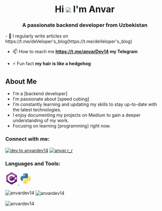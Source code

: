 <h1 align="center">Hi <img src="https://media3.giphy.com/media/v1.Y2lkPTc5MGI3NjExZzhueHo4czVlNGpiZm0xZXhwcXZuZnVsZ3k2ODg1bXVtZTZoOWg0NCZlcD12MV9pbnRlcm5hbF9naWZfYnlfaWQmY3Q9cw/gM5qFksULw54NMWyry/giphy.webp" width="50px"> I'm Anvar</h1>
<h3 align="center">A passionate backend developer from Uzbekistan</h3>
- 📝 I regularly write articles on https://t.me/deVeloper's_blog(https://t.me/deVeloper's_blog)

- 📫 How to reach me **https://t.me/anvarDev14 my Telegram**

- ⚡ Fun fact **my hair is like a hedgehog**

<div id="bio">
  <h2>About Me</h2>
  <ul>
    <li>I'm a [backend developer] </li>
    <li>I'm passionate about [speed cubing]</li>
    <li>I'm constantly learning and updating my skills to stay up-to-date with the latest technologies.</li> 
    <li>I enjoy documenting my projects on Medium to gain a deeper understanding of my work.</li>
    <li>Focusing on learning [programming] right now.</li>
  </ul>
</div>

<h3 align="left">Connect with me:</h3>
<p align="left">
<a href="https://dev.to/dev.to anvardev14" target="blank"><img align="center" src="https://raw.githubusercontent.com/rahuldkjain/github-profile-readme-generator/master/src/images/icons/Social/devto.svg" alt="dev.to anvardev14" height="30" width="40" /></a>
<a href="https://instagram.com/anvar.r_r" target="blank"><img align="center" src="https://raw.githubusercontent.com/rahuldkjain/github-profile-readme-generator/master/src/images/icons/Social/instagram.svg" alt="anvar.r_r" height="30" width="40" /></a>
</p>

<h3 align="left">Languages and Tools:</h3>
<p align="left"> <a href="https://www.w3schools.com/cs/" target="_blank" rel="noreferrer"> <img src="https://raw.githubusercontent.com/devicons/devicon/master/icons/csharp/csharp-original.svg" alt="csharp" width="40" height="40"/> </a> <a href="https://www.python.org" target="_blank" rel="noreferrer"> <img src="https://raw.githubusercontent.com/devicons/devicon/master/icons/python/python-original.svg" alt="python" width="40" height="40"/> </a> </p>

<p><img align="left" src="https://github-readme-stats.vercel.app/api/top-langs?username=anvardev14&show_icons=true&locale=en&layout=compact" alt="anvardev14" /></p>

<p>&nbsp;<img align="center" src="https://github-readme-stats.vercel.app/api?username=anvardev14&show_icons=true&locale=en" alt="anvardev14" /></p>

<p><img align="center" src="https://github-readme-streak-stats.herokuapp.com/?user=anvardev14&" alt="anvardev14" /></p>
